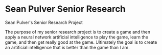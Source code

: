 # Sean Pulver Senior Research
 Sean Pulver's Senior Research Project

The purpose of my senior research project is to create a game and then apply a neural network artificial intelligence to play the game, learn the game, and then get really good at the game. Ultimately the goal is to create an artificial intelligence that is better than the game than I am.
